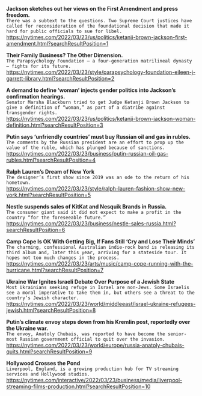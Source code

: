 **Jackson sketches out her views on the First Amendment and press freedom.**\
`There was a subtext to the questions. Two Supreme Court justices have called for reconsideration of the foundational decision that made it hard for public officials to sue for libel.`\
https://nytimes.com/2022/03/23/us/politics/ketanji-brown-jackson-first-amendment.html?searchResultPosition=1

**Their Family Business? The Other Dimension.**\
`The Parapsychology Foundation — a four-generation matrilineal dynasty — fights for its future.`\
https://nytimes.com/2022/03/23/style/parapsychology-foundation-eileen-j-garrett-library.html?searchResultPosition=2

**A demand to define ‘woman’ injects gender politics into Jackson’s confirmation hearings.**\
`Senator Marsha Blackburn tried to get Judge Ketanji Brown Jackson to give a definition of “woman,” as part of a diatribe against transgender rights.`\
https://nytimes.com/2022/03/23/us/politics/ketanji-brown-jackson-woman-definition.html?searchResultPosition=3

**Putin says ‘unfriendly countries’ must buy Russian oil and gas in rubles.**\
`The comments by the Russian president are an effort to prop up the value of the ruble, which has plunged because of sanctions.`\
https://nytimes.com/2022/03/23/business/putin-russian-oil-gas-rubles.html?searchResultPosition=4

**Ralph Lauren’s Dream of New York**\
`The designer’s first show since 2019 was an ode to the return of his hometown.`\
https://nytimes.com/2022/03/23/style/ralph-lauren-fashion-show-new-york.html?searchResultPosition=5

**Nestle suspends sales of KitKat and Nesquik Brands in Russia.**\
`The consumer giant said it did not expect to make a profit in the country “for the foreseeable future.”`\
https://nytimes.com/2022/03/23/business/nestle-sales-russia.html?searchResultPosition=6

**Camp Cope Is OK With Getting Big, If Fans Still ‘Cry and Lose Their Minds’**\
`The charming, confessional Australian indie-rock band is releasing its third album and, later this year, arriving for a stateside tour. It hopes not too much changes in the process.`\
https://nytimes.com/2022/03/23/arts/music/camp-cope-running-with-the-hurricane.html?searchResultPosition=7

**Ukraine War Ignites Israeli Debate Over Purpose of a Jewish State**\
`Most Ukrainians seeking refuge in Israel are non-Jews. Some Israelis see a moral imperative to take them in, but others see a threat to the country’s Jewish character.`\
https://nytimes.com/2022/03/23/world/middleeast/israel-ukraine-refugees-jewish.html?searchResultPosition=8

**Putin’s climate envoy steps down from his Kremlin post, reportedly over the Ukraine war.**\
`The envoy, Anatoly Chubais, was reported to have become the senior-most Russian government official to quit over the invasion.`\
https://nytimes.com/2022/03/23/world/europe/russia-anatoly-chubais-quits.html?searchResultPosition=9

**Hollywood Crosses the Pond**\
`Liverpool, England, is a growing production hub for TV streaming services and Hollywood studios.`\
https://nytimes.com/interactive/2022/03/23/business/media/liverpool-streaming-films-production.html?searchResultPosition=10


